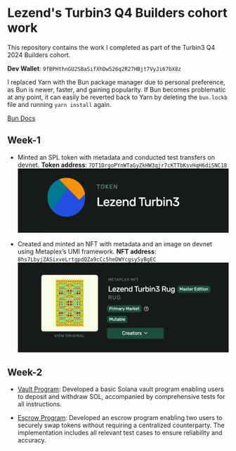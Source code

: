 # Lezend's Turbin3 Q4 Builders cohort work

This repository contains the work I completed as part of the Turbin3 Q4 2024 Builders cohort.

**Dev Wallet**: `9fBPHthnGU2SBaSifXhDw526q2R27HBjt7VyJi67bX8z`

I replaced Yarn with the Bun package manager due to personal preference, as Bun is newer, faster, and gaining popularity. If Bun becomes problematic at any point, it can easily be reverted back to Yarn by deleting the `bun.lockb` file and running `yarn install` again.

[Bun Docs](https://bun.sh/docs)

## Week-1

- Minted an SPL token with metadata and conducted test transfers on devnet.
**Token address**: `7DT1DrgoPYnWTaGyZkHW3qjr7cKTTbKsvHqH6diSNC18`
![SPL Token](./assets/images/spl-token.png)

- Created and minted an NFT with metadata and an image on devnet using Metaplex’s UMI framework.
**NFT address**: `8hs7LbyjZASixveLrtgpdQZa9cCc5heDWYcgsySyBgEC`
![NFT](./assets/images/rug-nft.png)

## Week-2

- [Vault Program](/programs/vault-program): Developed a basic Solana vault program enabling users to deposit and withdraw SOL, accompanied by comprehensive tests for all instructions.

- [Escrow Program](/programs/escrow-program): Developed an escrow program enabling two users to securely swap tokens without requiring a centralized counterparty. The implementation includes all relevant test cases to ensure reliability and accuracy.
